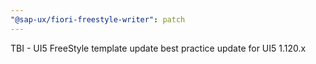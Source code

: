 ```yaml
---
"@sap-ux/fiori-freestyle-writer": patch
---
```


TBI - UI5 FreeStyle template update best practice update for UI5 1.120.x
